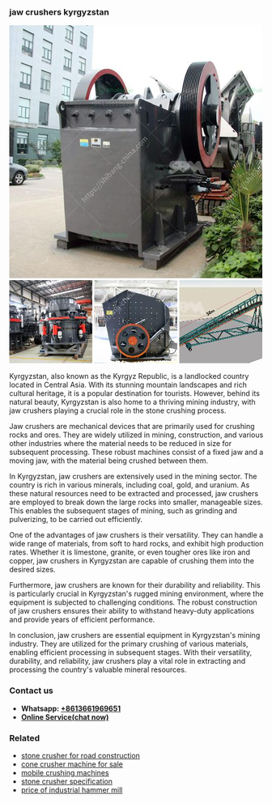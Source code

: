 <h3>jaw crushers kyrgyzstan</h3><img src='1706753786.jpg' alt=''><p>Kyrgyzstan, also known as the Kyrgyz Republic, is a landlocked country located in Central Asia. With its stunning mountain landscapes and rich cultural heritage, it is a popular destination for tourists. However, behind its natural beauty, Kyrgyzstan is also home to a thriving mining industry, with jaw crushers playing a crucial role in the stone crushing process.</p><p>Jaw crushers are mechanical devices that are primarily used for crushing rocks and ores. They are widely utilized in mining, construction, and various other industries where the material needs to be reduced in size for subsequent processing. These robust machines consist of a fixed jaw and a moving jaw, with the material being crushed between them.</p><p>In Kyrgyzstan, jaw crushers are extensively used in the mining sector. The country is rich in various minerals, including coal, gold, and uranium. As these natural resources need to be extracted and processed, jaw crushers are employed to break down the large rocks into smaller, manageable sizes. This enables the subsequent stages of mining, such as grinding and pulverizing, to be carried out efficiently.</p><p>One of the advantages of jaw crushers is their versatility. They can handle a wide range of materials, from soft to hard rocks, and exhibit high production rates. Whether it is limestone, granite, or even tougher ores like iron and copper, jaw crushers in Kyrgyzstan are capable of crushing them into the desired sizes.</p><p>Furthermore, jaw crushers are known for their durability and reliability. This is particularly crucial in Kyrgyzstan's rugged mining environment, where the equipment is subjected to challenging conditions. The robust construction of jaw crushers ensures their ability to withstand heavy-duty applications and provide years of efficient performance.</p><p>In conclusion, jaw crushers are essential equipment in Kyrgyzstan's mining industry. They are utilized for the primary crushing of various materials, enabling efficient processing in subsequent stages. With their versatility, durability, and reliability, jaw crushers play a vital role in extracting and processing the country's valuable mineral resources.</p><h3>Contact us</h3><ul><li><strong>Whatsapp:&nbsp;<a href="https://wa.me/8613661969651">+8613661969651</a></strong></li><li><a href="https://swt.shibang-china.com/?git&amp;zhl&amp;jaw crushers kyrgyzstan"><strong>Online Service(chat now)</strong></a></li></ul><h3>Related</h3><ul><li><a href='stone crusher for road construction.md'>stone crusher for road construction</a></li><li><a href='cone crusher machine for sale.md'>cone crusher machine for sale</a></li><li><a href='mobile crushing machines.md'>mobile crushing machines</a></li><li><a href='stone crusher specification.md'>stone crusher specification</a></li><li><a href='price of industrial hammer mill.md'>price of industrial hammer mill</a></li></ul>
